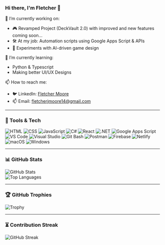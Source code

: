 ### Hi there, I'm Fletcher 👋

🔭 I’m currently working on:  
- 🎮 Revamped Project (DeckVault 2.0) with improved and new features coming soon...
- 🛠️ At my job: Automation scripts using Google Apps Script & APIs  
- 🧠 Experiments with AI-driven game design

🌱 I’m currently learning:  
- Python & Typescript
- Making better UI/UX Designs

📫 How to reach me:  
- 🐦 LinkedIn: [Fletcher Moore](https://www.linkedin.com/in/fletcher-moore/)  
- 📫 Email: fletcherjmoore14@gmail.com
---

### 🧰 Tools & Tech

![HTML](https://img.shields.io/badge/HTML5-E34F26?style=flat-square&logo=html5&logoColor=white)
![CSS](https://img.shields.io/badge/CSS3-1572B6?style=flat-square&logo=css3&logoColor=white)
![JavaScript](https://img.shields.io/badge/JavaScript-F7DF1E?style=flat-square&logo=javascript&logoColor=black)
![C#](https://img.shields.io/badge/C%23-239120?style=flat-square&logo=c-sharp&logoColor=white)
![React](https://img.shields.io/badge/React-20232A?style=flat-square&logo=react&logoColor=61DAFB)
![.NET](https://img.shields.io/badge/.NET-512BD4?style=flat-square&logo=dotnet&logoColor=white)
![Google Apps Script](https://img.shields.io/badge/Google%20Apps%20Script-4285F4?style=flat-square&logo=google&logoColor=white)
![VS Code](https://img.shields.io/badge/VS%20Code-007ACC?style=flat-square&logo=visual-studio-code&logoColor=white)
![Visual Studio](https://img.shields.io/badge/Visual%20Studio-5C2D91?style=flat-square&logo=visual-studio&logoColor=white)
![Git Bash](https://img.shields.io/badge/Git%20Bash-4EAA25?style=flat-square&logo=git&logoColor=white)
![Postman](https://img.shields.io/badge/Postman-FF6C37?style=flat-square&logo=postman&logoColor=white)
![Firebase](https://img.shields.io/badge/Firebase-FFCA28?style=flat-square&logo=firebase&logoColor=black)
![Netlify](https://img.shields.io/badge/Netlify-00C7B7?style=flat-square&logo=netlify&logoColor=white)
![macOS](https://img.shields.io/badge/macOS-000000?style=flat-square&logo=apple&logoColor=white)
![Windows](https://img.shields.io/badge/Windows-0078D6?style=flat-square&logo=windows&logoColor=white)

---

### 📊 GitHub Stats

![GitHub Stats](https://github-readme-stats.vercel.app/api?username=fletcherjmoore&show_icons=true&theme=radical)  
![Top Languages](https://github-readme-stats.vercel.app/api/top-langs/?username=fletcherjmoore&layout=compact&theme=radical)

---

### 🏆 GitHub Trophies

![Trophy](https://github-profile-trophy.vercel.app/?username=fletcherjmoore&theme=dracula&margin-w=15)

---

### ⏳ Contribution Streak

![GitHub Streak](https://github-readme-streak-stats.herokuapp.com?user=fletcherjmoore&theme=tokyonight)


